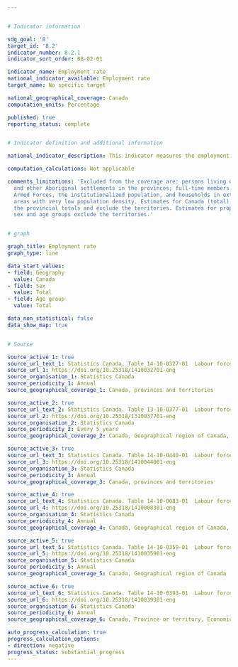 ```yaml
---


# Indicator information

sdg_goal: '8'
target_id: '8.2'
indicator_number: 8.2.1
indicator_sort_order: 08-02-01

indicator_name: Employment rate
national_indicator_available: Employment rate
target_name: No specific target

national_geographical_coverage: Canada
computation_units: Percentage

published: true
reporting_status: complete


# Indicator definition and additional information

national_indicator_description: This indicator measures the employment rate. The employment rate is the number of employed persons expressed as a percentage of the population aged 15 years and over.

computation_calculations: Not applicable

comments_limitations: 'Excluded from the coverage are: persons living on reserves
  and other Aboriginal settlements in the provinces; full-time members of the Canadian
  Armed Forces, the institutionalized population, and households in extremely remote
  areas with very low population density. Estimates for Canada (total) are a sum of
  the provincial totals and exclude the territories. Estimates for proportions by
  sex and age groups exclude the territories.'


# graph

graph_title: Employment rate
graph_type: line

data_start_values:
- field: Geography
  value: Canada
- field: Sex
  value: Total
- field: Age group
  value: Total

data_non_statistical: false
data_show_map: true


# Source

source_active_1: true
source_url_text_1: Statistics Canada. Table 14-10-0327-01  Labour force characteristics by sex and detailed age group, annual
source_url_1: https://doi.org/10.25318/1410032701-eng
source_organisation_1: Statistics Canada
source_periodicity_1: Annual
source_geographical_coverage_1: Canada, provinces and territories

source_active_2: true
source_url_text_2: Statistics Canada. Table 13-10-0377-01  Labour force status of persons with and without disabilities aged 15 years and over, by age group and gender
source_url_2: https://doi.org/10.25318/1310037701-eng
source_organisation_2: Statistics Canada
source_periodicity_2: Every 5 years
source_geographical_coverage_2: Canada, Geographical region of Canada, Province or territory

source_active_3: true
source_url_text_3: Statistics Canada. Table 14-10-0440-01  Labour force characteristics by visible minority group, annual
source_url_3: https://doi.org/10.25318/1410044001-eng
source_organisation_3: Statistics Canada
source_periodicity_3: Annual
source_geographical_coverage_3: Canada, provinces and territories

source_active_4: true
source_url_text_4: Statistics Canada. Table 14-10-0083-01  Labour force characteristics by immigrant status, annual
source_url_4: https://doi.org/10.25318/1410008301-eng
source_organisation_4: Statistics Canada
source_periodicity_4: Annual
source_geographical_coverage_4: Canada, Geographical region of Canada, Province or territory, Census metropolitan area

source_active_5: true
source_url_text_5: Statistics Canada. Table 14-10-0359-01  Labour force characteristics by Indigenous group and educational attainment
source_url_5: https://doi.org/10.25318/1410035901-eng
source_organisation_5: Statistics Canada
source_periodicity_5: Annual
source_geographical_coverage_5: Canada, Geographical region of Canada

source_active_6: true
source_url_text_6: Statistics Canada. Table 14-10-0393-01  Labour force characteristics, annual
source_url_6: https://doi.org/10.25318/1410039301-eng
source_organisation_6: Statistics Canada
source_periodicity_6: Annual
source_geographical_coverage_6: Canada, Province or territory, Economic region

auto_progress_calculation: true
progress_calculation_options:
- direction: negative
progress_status: substantial_progress
---
```

